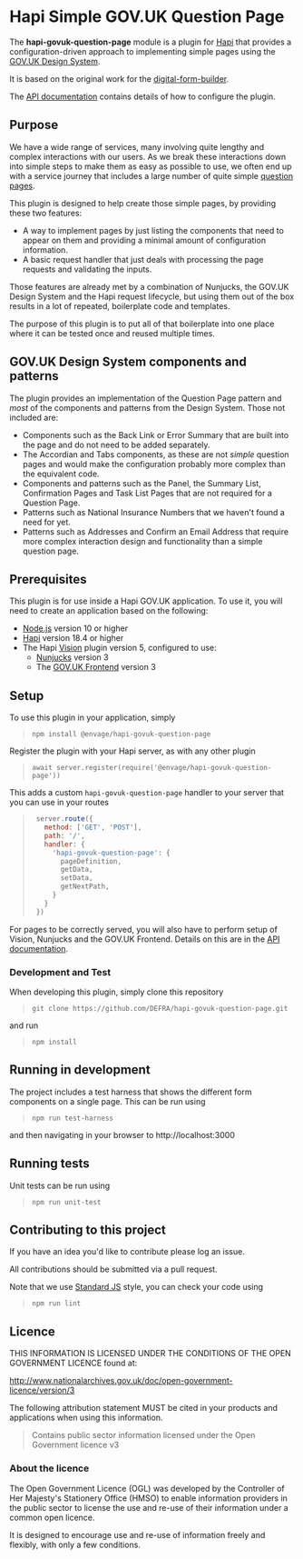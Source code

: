 # Hapi Simple GOV.UK Question Page

The **hapi-govuk-question-page** module is a plugin for [Hapi](https://hapi.dev/) that provides a configuration-driven
approach to implementing simple pages using the [GOV.UK Design System](https://design-system.service.gov.uk/).

It is based on the original work for the [digital-form-builder](https://github.com/DEFRA/digital-form-builder).

The [API documentation](API.md) contains details of how to configure the plugin.

## Purpose

We have a wide range of services, many involving quite lengthy and complex interactions with our users.
As we break these interactions down into simple steps to make them as easy as possible to use,
we often end up with a service journey that includes a large number of quite simple
[question pages](https://design-system.service.gov.uk/patterns/question-pages).

This plugin is designed to help create those simple pages, by providing these two features:
  - A way to implement pages by just listing the components that need to appear on them and providing a minimal
    amount of configuration information.
  - A basic request handler that just deals with processing the page requests and validating the inputs.

Those features are already met by a combination of Nunjucks, the GOV.UK Design System and the Hapi request lifecycle,
but using them out of the box results in a lot of repeated, boilerplate code and templates.

The purpose of this plugin is to put all of that boilerplate into one place where it can be tested once and reused
multiple times.

## GOV.UK Design System components and patterns

The plugin provides an implementation of the Question Page pattern and *most* of the components and patterns from
the Design System. Those not included are:
 - Components such as the Back Link or Error Summary that are built into the page and do not need to be added
   separately.
 - The Accordian and Tabs components, as these are not *simple* question pages and would make the configuration
   probably more complex than the equivalent code.
 - Components and patterns such as the Panel, the Summary List, Confirmation Pages and Task List Pages that are not
   required for a Question Page.
 - Patterns such as National Insurance Numbers that we haven't found a need for yet.
 - Patterns such as Addresses and Confirm an Email Address that require more complex interaction design and
   functionality than a simple question page.

## Prerequisites

This plugin is for use inside a Hapi GOV.UK application.  To use it, you will need to create an application
based on the following:
- [Node.js](https://nodejs.org) version 10 or higher
- [Hapi](https://hapi.dev/) version 18.4 or higher
- The Hapi [Vision](https://github.com/hapijs/vision) plugin version 5, configured to use:
  - [Nunjucks](https://mozilla.github.io/nunjucks/) version 3
  - The [GOV.UK Frontend](https://github.com/alphagov/govuk-frontend) version 3

## Setup

To use this plugin in your application, simply

> `npm install @envage/hapi-govuk-question-page`

Register the plugin with your Hapi server, as with any other plugin

> `await server.register(require('@envage/hapi-govuk-question-page'))`

This adds a custom `hapi-govuk-question-page` handler to your server that you can use in your routes

> ```js
>  server.route({
>    method: ['GET', 'POST'],
>    path: '/',
>    handler: {
>      'hapi-govuk-question-page': {
>        pageDefinition,
>        getData,
>        setData,
>        getNextPath,
>      }
>    }
>  })
> ```

For pages to be correctly served, you will also have to perform setup of Vision, Nunjucks and the GOV.UK Frontend.
Details on this are in the [API documentation](API.md).

### Development and Test

When developing this plugin, simply clone this repository

> `git clone https://github.com/DEFRA/hapi-govuk-question-page.git`

and run

> `npm install`

## Running in development

The project includes a test harness that shows the different form components on a single page.
This can be run using

> `npm run test-harness`

and then navigating in your browser to http://localhost:3000

## Running tests

Unit tests can be run using

> `npm run unit-test`

## Contributing to this project

If you have an idea you'd like to contribute please log an issue.

All contributions should be submitted via a pull request.

Note that we use [Standard JS](https://standardjs.com/) style, you can check your code using

> `npm run lint`

## Licence

THIS INFORMATION IS LICENSED UNDER THE CONDITIONS OF THE OPEN GOVERNMENT LICENCE found at:

<http://www.nationalarchives.gov.uk/doc/open-government-licence/version/3>

The following attribution statement MUST be cited in your products and applications when using this information.

> Contains public sector information licensed under the Open Government licence v3

### About the licence

The Open Government Licence (OGL) was developed by the Controller of Her Majesty's Stationery Office (HMSO) to enable information providers in the public sector to license the use and re-use of their information under a common open licence.

It is designed to encourage use and re-use of information freely and flexibly, with only a few conditions.